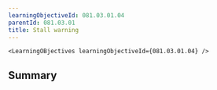 ```yaml
---
learningObjectiveId: 081.03.01.04
parentId: 081.03.01
title: Stall warning
---
```


```tsx eval
<LearningOBjectives learningObjectiveId={081.03.01.04} />
```

## Summary
